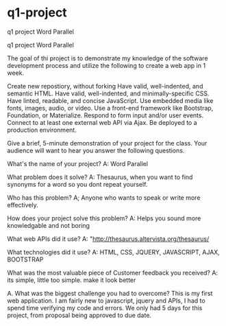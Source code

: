 # q1-project
q1 project Word Parallel


q1 project Word Parallel

The goal of thi project is to demonstrate my knowledge of the software development process and utilize the following to create a web app in 1 week.

Create new repostiory, without forking Have valid, well-indented, and semantic HTML. Have valid, well-indented, and minimally-specific CSS. Have linted, readable, and concise JavaScript. Use embedded media like fonts, images, audio, or video. Use a front-end framework like Bootstrap, Foundation, or Materialize. Respond to form input and/or user events. Connect to at least one external web API via Ajax. Be deployed to a production environment.

Give a brief, 5-minute demonstration of your project for the class. Your audience will want to hear you answer the following questions.

What's the name of your project?
A: Word Parallel

What problem does it solve? A: Thesaurus, when you want to find synonyms for a word so you dont repeat yourself.

Who has this problem? A; Anyone who wants to speak or write more effectively.

How does your project solve this problem? A: Helps you sound more knowledgable and not boring

What web APIs did it use? A: "http://thesaurus.altervista.org/thesaurus/

What technologies did it use? A: HTML, CSS, JQUERY, JAVASCRIPT, AJAX, BOOTSTRAP

What was the most valuable piece of Customer feedback you received? A: its simple, little too simple. make it look better

A. What was the biggest challenge you had to overcome?
This is my first web application. I am fairly new to javascript, jquery and APIs, I had to spend time verifying my code and errors. We only had 5 days for this project, from proposal being approved to due date.
